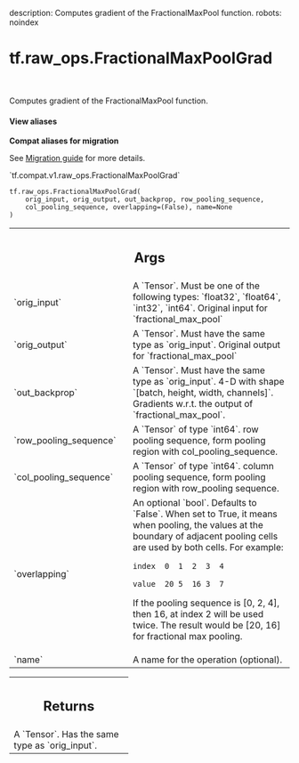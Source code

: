 description: Computes gradient of the FractionalMaxPool function.
robots: noindex

# tf.raw_ops.FractionalMaxPoolGrad

<!-- Insert buttons and diff -->

<table class="tfo-notebook-buttons tfo-api nocontent" align="left">

</table>



Computes gradient of the FractionalMaxPool function.

<section class="expandable">
  <h4 class="showalways">View aliases</h4>
  <p>
<b>Compat aliases for migration</b>
<p>See
<a href="https://www.tensorflow.org/guide/migrate">Migration guide</a> for
more details.</p>
<p>`tf.compat.v1.raw_ops.FractionalMaxPoolGrad`</p>
</p>
</section>

<pre class="devsite-click-to-copy prettyprint lang-py tfo-signature-link">
<code>tf.raw_ops.FractionalMaxPoolGrad(
    orig_input, orig_output, out_backprop, row_pooling_sequence,
    col_pooling_sequence, overlapping=(False), name=None
)
</code></pre>



<!-- Placeholder for "Used in" -->


<!-- Tabular view -->
 <table class="responsive fixed orange">
<colgroup><col width="214px"><col></colgroup>
<tr><th colspan="2"><h2 class="add-link">Args</h2></th></tr>

<tr>
<td>
`orig_input`
</td>
<td>
A `Tensor`. Must be one of the following types: `float32`, `float64`, `int32`, `int64`.
Original input for `fractional_max_pool`
</td>
</tr><tr>
<td>
`orig_output`
</td>
<td>
A `Tensor`. Must have the same type as `orig_input`.
Original output for `fractional_max_pool`
</td>
</tr><tr>
<td>
`out_backprop`
</td>
<td>
A `Tensor`. Must have the same type as `orig_input`.
4-D with shape `[batch, height, width, channels]`.  Gradients
w.r.t. the output of `fractional_max_pool`.
</td>
</tr><tr>
<td>
`row_pooling_sequence`
</td>
<td>
A `Tensor` of type `int64`.
row pooling sequence, form pooling region with
col_pooling_sequence.
</td>
</tr><tr>
<td>
`col_pooling_sequence`
</td>
<td>
A `Tensor` of type `int64`.
column pooling sequence, form pooling region with
row_pooling sequence.
</td>
</tr><tr>
<td>
`overlapping`
</td>
<td>
An optional `bool`. Defaults to `False`.
When set to True, it means when pooling, the values at the boundary
of adjacent pooling cells are used by both cells. For example:

`index  0  1  2  3  4`

`value  20 5  16 3  7`

If the pooling sequence is [0, 2, 4], then 16, at index 2 will be used twice.
The result would be [20, 16] for fractional max pooling.
</td>
</tr><tr>
<td>
`name`
</td>
<td>
A name for the operation (optional).
</td>
</tr>
</table>



<!-- Tabular view -->
 <table class="responsive fixed orange">
<colgroup><col width="214px"><col></colgroup>
<tr><th colspan="2"><h2 class="add-link">Returns</h2></th></tr>
<tr class="alt">
<td colspan="2">
A `Tensor`. Has the same type as `orig_input`.
</td>
</tr>

</table>

